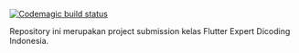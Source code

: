 [![Codemagic build status](https://api.codemagic.io/apps/63a17c36e9a527bc853b0100/63a17c36e9a527bc853b00ff/status_badge.svg)](https://codemagic.io/apps/63a17c36e9a527bc853b0100/63a17c36e9a527bc853b00ff/latest_build)

Repository ini merupakan project submission kelas Flutter Expert Dicoding Indonesia.